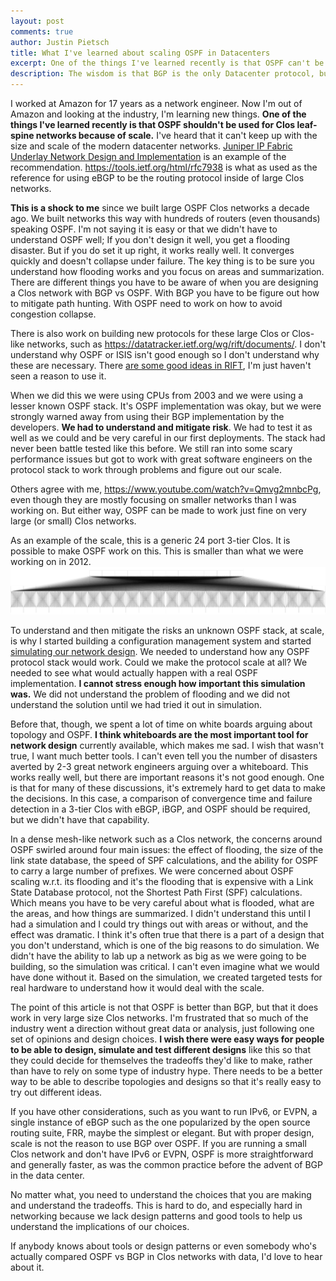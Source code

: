 ```yaml
---
layout: post
comments: true
author: Justin Pietsch
title: What I've learned about scaling OSPF in Datacenters
excerpt: One of the things I've learned recently is that OSPF can't be used for Clos leaf-spine networks. I've heard that it can't keep up with the scale of the modern network. ... This is a shock to me since we built large OSPF Clos networks a decade ago.
description: The wisdom is that BGP is the only Datacenter protocol, but is it? Do we know?
---
```

I worked at Amazon for 17 years as a network engineer. Now I'm out of Amazon and looking at the industry, I'm learning new things. **One of the things I've learned recently is that OSPF shouldn't be used for Clos leaf-spine networks because of scale.** I've heard that it can't keep up with the size and scale of the modern datacenter networks. [Juniper IP Fabric Underlay Network Design and Implementation](https://www.juniper.net/documentation/en_US/release-independent/solutions/topics/task/configuration/ip-fabric-underlay-cloud-dc-configuring.html) is an example of the recommendation.  <https://tools.ietf.org/html/rfc7938> is what as used as the reference for using eBGP to be the routing protocol inside of large Clos networks. 

**This is a shock to me** since we built large OSPF Clos networks a decade ago. We built networks this way with hundreds of routers (even thousands) speaking OSPF. I'm not saying it is easy or that we didn't have to understand OSPF well; If you don't design it well, you get a flooding disaster. But if you do set it up right, it works really well. It converges quickly and doesn't collapse under failure. The key thing is to be sure you understand how flooding works and you focus on areas and summarization. There are different things you have to be aware of when you are designing a Clos network with BGP vs OSPF. With BGP you have to be figure out how to mitigate path hunting. With OSPF need to work on how to avoid congestion collapse.

There is also work on building new protocols for these large Clos or Clos-like networks, such as <https://datatracker.ietf.org/wg/rift/documents/>. I don't understand why OSPF or ISIS isn't good enough so I don't understand why these are necessary. There [are some good ideas in RIFT](https://pc.nanog.org/static/published/meetings/NANOG74/1763/20181003_Martin_Routing_In_Dense_v1.pdf), I'm just haven't seen a reason to use it.

When we did this we were using CPUs from 2003 and we were using a lesser known OSPF stack. It's OSPF implementation was okay, but we were strongly warned away from using their BGP implementation by the developers. **We had to understand and mitigate risk**. We had to test it as well as we could and be very careful in our first deployments. The stack had never been battle tested like this before. We still ran into some scary performance issues but got to work with great software engineers on the protocol stack to work through problems and figure out our scale.

Others agree with me, <https://www.youtube.com/watch?v=Qmvg2mnbcPg>, even though they are mostly focusing on smaller networks than I was working on. But either way, OSPF can be made to work just fine on very large (or small) Clos networks.

As an example of the scale, this is a generic 24 port 3-tier Clos. It is possible to make OSPF work on this. This is smaller than what we were working on in 2012.
![24 port 3-tier clos](/assets/images/24port-3tier-clos-resize.png)

To understand and then mitigate the risks an unknown OSPF stack, at scale, is why I started building a configuration management system and started [simulating our network design](https://elegantnetwork.github.io/posts/Network-Validation-with-Vagrant/). We needed to understand how any OSPF protocol stack would work. Could we make the protocol scale at all? We needed to see what would actually happen with a real OSPF implementation. **I cannot stress enough how important this simulation was.** We did not understand the problem of flooding and we did not understand the solution until we had tried it out in simulation.

Before that, though, we spent a lot of time on white boards arguing about topology and OSPF. **I think whiteboards are the most important tool for network design** currently available, which makes me sad. I wish that wasn't true, I want much better tools. I can't even tell you the number of disasters averted by 2-3 great network engineers arguing over a whiteboard. This works really well, but there are important reasons it's not good enough. One is that for many of these discussions, it's extremely hard to get data to make the decisions. In this case, a comparison of convergence time and failure detection in a 3-tier Clos with eBGP, iBGP, and OSPF should be required, but we didn't have that capability. 

In a dense mesh-like network such as a Clos network, the concerns around OSPF swirled around four main issues: the effect of flooding, the size of the link state database, the speed of SPF calculations, and the ability for OSPF to carry a large number of prefixes. We were concerned about OSPF scaling w.r.t. its flooding and it's the flooding that is expensive with a Link State Database protocol, not the Shortest Path First (SPF) calculations. Which means you have to be very careful about what is flooded, what are the areas, and how things are summarized. I didn't understand this until I had a simulation and I could try things out with areas or without, and the effect was dramatic. I think it's often true that there is a part of a design that you don't understand, which is one of the big reasons to do simulation. We didn't have the ability to lab up a network as big as we were going to be building, so the simulation was critical. I can't even imagine what we would have done without it. Based on the simulation, we created targeted tests for real hardware to understand how it would deal with the scale. 

The point of this article is not that OSPF is better than BGP, but that it does work in very large size Clos networks. I'm frustrated that so much of the industry went a direction without great data or analysis, just following one set of opinions and design choices. **I wish there were easy ways for people to be able to design, simulate and test different designs** like this so that they could decide for themselves the tradeoffs they'd like to make, rather than have to rely on some type of industry hype. There needs to be a better way to be able to describe topologies and designs so that it's really easy to try out different ideas.

If you have other considerations, such as you want to run IPv6, or EVPN, a single instance of eBGP such as the one popularized by the open source routing suite, FRR, maybe the simplest or elegant. But with proper design, scale is not the reason to use BGP over OSPF. If you are running a small Clos network and don't have IPv6 or EVPN, OSPF is more straightforward and generally faster, as was the common practice before the advent of BGP in the data center.

No matter what, you need to understand the choices that you are making and understand the tradeoffs. This is hard to do, and especially hard in networking because we lack design patterns and good tools to help us understand the implications of our choices. 

If anybody knows about tools or design patterns or even somebody who's actually compared OSPF vs BGP in Clos networks with data, I'd love to hear about it.
